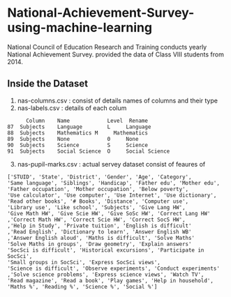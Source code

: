 # National-Achievement-Survey-using-machine-learning
National Council of Education Research and Training conducts yearly National Achievement Survey. provided the data of Class VIII students from 2014.

## Inside the Dataset
1. nas-columns.csv : consist of details names of columns and their type
2. nas-labels.csv : details of each colum

```
      Column	Name	        Level  Rename
87	Subjects	Language        L	  Language
88	Subjects	Mathematics	M	  Mathematics
89	Subjects	None	        0	  None
90	Subjects	Science	        S	  Science
91	Subjects	Social Science  O	  Social Science

```
3. nas-pupil-marks.csv : actual servey dataset consist of feaures of 

```
['STUID', 'State', 'District', 'Gender', 'Age', 'Category',
'Same language', 'Siblings', 'Handicap', 'Father edu', 'Mother edu',
'Father occupation', 'Mother occupation', 'Below poverty',
'Use calculator', 'Use computer', 'Use Internet', 'Use dictionary',
'Read other books', '# Books', 'Distance', 'Computer use',
'Library use', 'Like school', 'Subjects', 'Give Lang HW',
'Give Math HW', 'Give Scie HW', 'Give SoSc HW', 'Correct Lang HW'
,'Correct Math HW', 'Correct Scie HW', 'Correct SocS HW',
,'Help in Study', 'Private tuition', 'English is difficult'
,'Read English', 'Dictionary to learn', 'Answer English WB'
,'Answer English aloud', 'Maths is difficult', 'Solve Maths'   
'Solve Maths in groups', 'Draw geometry', 'Explain answers'
'SocSci is difficult', 'Historical excursions', 'Participate in SocSci',
'Small groups in SocSci', 'Express SocSci views',
'Science is difficult', 'Observe experiments', 'Conduct experiments'
,'Solve science problems', 'Express science views', 'Watch TV',
'Read magazine', 'Read a book', 'Play games', 'Help in household',
'Maths %', 'Reading %', 'Science %', 'Social %']
```
